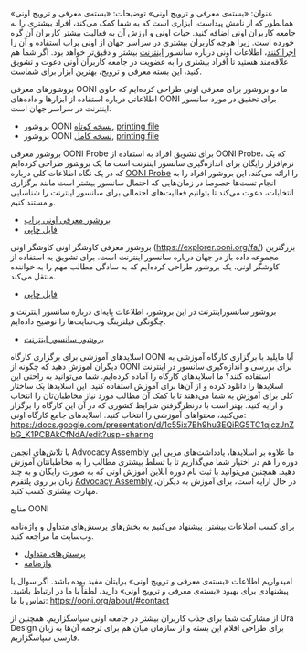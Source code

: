 عنوان: «بسته‌ی معرفی و ترویج اونی»
توضیحات: «بسته‌ی معرفی و ترویج اونی» همانطور که از نامش پیداست، ابزاری است که به شما کمک می‌‌کند، افراد بیشتری را به جامعه کاربران اونی اضافه کنید.
حیات اونی و ارزش آن به فعالیت بیشتر کاربران آن گره خورده است. زیرا هرچه کاربران بیشتری در سراسر جهان از اونی پراب  استفاده و آن را [اجرا کنند](https://ooni.org/install/)، اطلاعات اونی درباره سانسور [اینترنت](https://ooni.org/data) بیشتر و دقیق‌تر خواهد بود. 
اگر شما هم علاقه‌مند هستید تا افراد بیشتری را به عضویت در جامعه کاربران اونی دعوت و تشویق کنید، این بسته معرفی و ترویج،‌ بهترین ابزار برای شماست.

بروشورهای معرفی OONI
ما دو بروشور برای معرفی اونی طراحی کرده‌ایم که حاوی اطلاعاتی درباره استفاده از ابزارها و داده‌های OONI برای تحقیق در مورد سانسور اینترنت در سراسر جهان است.

* بروشور OONI [نسخه کوتاه](<./files/FA/OONI Short Brochure for printing FA.pdf>), [printing file](<./files/FA/Short Brochure A4 2F FA.indd>)
* بروشور OONI [نسخه کامل](<./files/FA/OONI Long Brochure for printing FA.pdf>), [printing file](<./files/FA/Long Brochure A5 booklet FA.indd>)


بروشور معرفی OONI Probe
برای تشویق افراد به استفاده از OONI Probe، که یک نرم‌افزار رایگان برای اندازه‌گیری سانسور اینترنت است ما یک بروشور طراحی‌ کرده‌ایم که در یک نگاه اطلاعات کلی درباره [OONI Probe](https://ooni.org/install/) را ارائه می‌کند. این بروشور افراد را به انجام تست‌ها خصوصا در زمان‌هایی که احتمال سانسور بیشتر است مانند برگزاری انتخابات، دعوت می‌کند تا بتوانیم فعالیت‌های احتمالی برای سانسور اینترنت را شناسایی و مستند کنیم.

* [بروشور معرفی اونی پراب](<./files/FA/OONI Probe Fact Sheet for printing FA.pdf>)
* [فایل چاپی](<./files/OONI Probe Fact Sheet A5 back and front FA.indd>)

بروشور معرفی کاوشگر اونی
کاوشگر اونی (https://explorer.ooni.org/fa/) بزرگترین مجموعه داده باز در جهان درباره سانسور اینترنت است. برای تشویق به استفاده از کاوشگر اونی، یک بروشور طراحی کرده‌ایم که به سادگی مطالب مهم را به خواننده منتقل می‌کند.

* [فایل چاپی](<./files/FA/OONI Explorer Fact Sheet A5 back and front FA.indd>)

 بروشور سانسوراینترنت
در این بروشور، اطلاعات پایه‌ای درباره سانسور اینترنت و چگونگی فیلترینگ وب‌سایت‌ها را توضیح داده‌ایم.

* [بروشور سانسور اینترنت](<./files/FA/Internet Censorship Fact Sheet for printing FA.pdf>)


اسلایدهای آموزشی برای برگزاری کارگاه OONI
آیا مایلید با برگزاری کارگاه آموزشی به دیگران آموزش دهید که چگونه از OONI برای بررسی و اندازه‌گیری سانسور در اینترنت استفاده کنند؟
ما اسلایدهای کارگاه را آماده کرده‌ایم. شما می‌توانید به راحتی این اسلایدها را دانلود کرده و از آن‌ها برای آموزش استفاده کنید. این اسلایدها یک ساختار کلی برای آموزش به شما می‌دهند تا با کمک آن مطالب مورد نیاز مخاطبان‌تان را انتخاب و ارایه کنید. بهتر است با درنظرگرفتن شرایط کشوری که در آن این کارگاه را برگزار می‌کنید، محتواهای آموزشی را انتخاب کنید.
اسلایدهای جامع کارگاه‌ اونی: https://docs.google.com/presentation/d/1c55ix7Bh9hu3EQiRG5TC1qjczJnZbG_K1PCBAkCfNdA/edit?usp=sharing

با تلاش‌های انجمن Advocacy Assembly ما علاوه بر اسلایدها، یادداشت‌های مربی این دوره را هم در اختیار شما می‌گذاریم تا با تسلط بیشتری مطالب را به مخاطبانتان آموزش دهید.
همچنین می‌توانید با ثبت نام دوره آنلاین آموزش اونی که به صورت رایگان و به چند زبان بر روی پلتفرم [Advocacy Assembly]((https://advocacyassembly.org/fa/courses/63/#/chapter/1/lesson/1)) در حال ارایه است، برای آموزش به دیگران، مهارت بیشتری کسب کنید.

منابع OONI

برای کسب اطلاعات بیشتر، پیشنهاد می‌کنیم به بخش‌های پرسش‌های متداول و واژه‌نامه وب‌سایت ما مراجعه کنید.

* [پرسش‌های متداول](https://ooni.org/fa/support/faq/)
* [واژه‌نامه](https://ooni.org/fa/support/glossary/)


امیدواریم اطلاعات «بسته‌ی معرفی و ترویج اونی» برایتان مفید بوده باشد.
اگر سوال یا پیشنهادی برای بهبود «بسته‌ی معرفی و ترویج اونی» دارید، لطفاً با ما در ارتباط باشید.
تماس با ما: https://ooni.org/about/#contact

از مشارکت شما برای جذب کاربران بیشتر در جامعه اونی سپاسگزاریم. 
همچنین از Ura Design برای طراحی اقلام این بسته و از سازمان میان هم برای ترجمه آن‌ها به زبان فارسی سپاسگزاریم.

